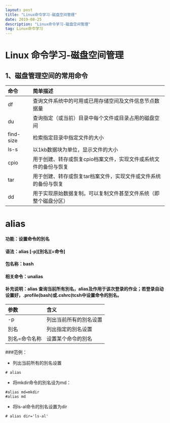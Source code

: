 ```yaml
---
layout: post
title: "Linux命令学习-磁盘空间管理"
date: 2019-08-25 
description: "Linux命令学习-磁盘空间管理"
tag: Linux命令学习
--- 
```

# Linux 命令学习-磁盘空间管理
## 1、磁盘管理空间的常用命令  

| 命令 | 简单描述 |  
| :----| :---- |
| df   |查询文件系统中的可用或已用存储空间及文件信息节点数据量|  
| du   |查询指定（或当前）目录中每个文件或目录占用的磁盘空间|
| find-size|检索指定目录中指定文件的大小|
|ls-s|以1kb数据块为单位，显示文件的大小|
|cpio|用于创建、转存或恢复cpio档案文件，实现文件或系统文件的备份与恢复|
|tar|用于创建、转存或恢复tar档案文件，实现文件或文件系统的备份与恢复|
|dd|用于实现原始数据复制。可以复制文件甚至文件系统（即整个磁盘分区）|

# alias  
#### 功能：设置命令的別名  
#### 语法：alias [-p][別名][=命令]  
#### 包名称：bash
#### 相关命令：unalias
#### 补充说明：alias 查询当前所有別名，alias及作用于该次登录的作业；若登录自动设置好，.profile(bash)或.cshrc(tcsh中设置命令的別名。  

| 参数 | 含义|  
| :----| :---- |
| -p |列出当前所有的別名设置|
| 別名|列出指定的別名设置|
|別名=命令名称|设置某个命令的別名|  

###范例：
* 列出当前所有的別名设置
```
# alias 
```  
* 将mkdir命令的別名设为md：  
```
#alias md=mkdir
#alias md
```
* 将ls-al命令的別名设置为dir  
```
# alias dir='ls-al'
```


